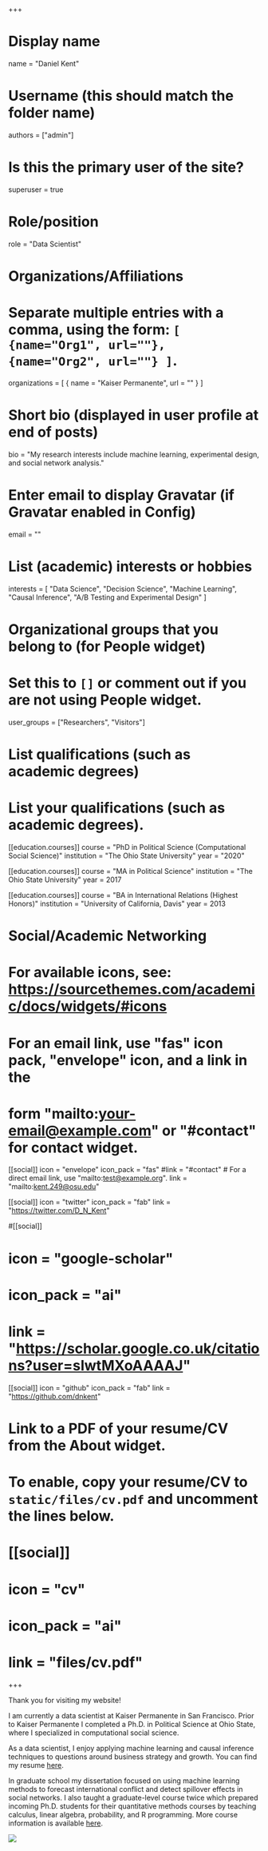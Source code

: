 +++
# Display name
name = "Daniel Kent"

# Username (this should match the folder name)
authors = ["admin"]

# Is this the primary user of the site?
superuser = true

# Role/position
role = "Data Scientist"

# Organizations/Affiliations
#   Separate multiple entries with a comma, using the form: `[ {name="Org1", url=""}, {name="Org2", url=""} ]`.
organizations = [ { name = "Kaiser Permanente", url = "" } ]

# Short bio (displayed in user profile at end of posts)
bio = "My research interests include machine learning, experimental design, and social network analysis."

# Enter email to display Gravatar (if Gravatar enabled in Config)
email = ""

# List (academic) interests or hobbies
  interests = [
    "Data Science",
    "Decision Science",
    "Machine Learning",
    "Causal Inference",
    "A/B Testing and Experimental Design"
]

# Organizational groups that you belong to (for People widget)
#   Set this to `[]` or comment out if you are not using People widget.
user_groups = ["Researchers", "Visitors"]

# List qualifications (such as academic degrees)
# List your qualifications (such as academic degrees).
[[education.courses]]
  course = "PhD in Political Science (Computational Social Science)"
  institution = "The Ohio State University"
  year = "2020"

[[education.courses]]
  course = "MA in Political Science"
  institution = "The Ohio State University"
  year = 2017

[[education.courses]]
  course = "BA in International Relations (Highest Honors)"
  institution = "University of California, Davis"
  year = 2013

# Social/Academic Networking
# For available icons, see: https://sourcethemes.com/academic/docs/widgets/#icons
#   For an email link, use "fas" icon pack, "envelope" icon, and a link in the
#   form "mailto:your-email@example.com" or "#contact" for contact widget.

[[social]]
  icon = "envelope"
  icon_pack = "fas"
  #link = "#contact"  # For a direct email link, use "mailto:test@example.org".
  link = "mailto:kent.249@osu.edu"

[[social]]
  icon = "twitter"
  icon_pack = "fab"
  link = "https://twitter.com/D_N_Kent"

#[[social]]
#  icon = "google-scholar"
#  icon_pack = "ai"
#  link = "https://scholar.google.co.uk/citations?user=sIwtMXoAAAAJ"

[[social]]
  icon = "github"
  icon_pack = "fab"
  link = "https://github.com/dnkent"

# Link to a PDF of your resume/CV from the About widget.
# To enable, copy your resume/CV to `static/files/cv.pdf` and uncomment the lines below.
# [[social]]
#   icon = "cv"
#   icon_pack = "ai"
#   link = "files/cv.pdf"

+++

Thank you for visiting my website!

I am currently a data scientist at Kaiser Permanente in San Francisco. Prior to Kaiser Permanente I completed a Ph.D. in Political Science at Ohio State, where I specialized in computational social science.

As a data scientist, I enjoy applying machine learning and causal inference techniques to questions around business strategy and growth.
You can find my resume [here](/files/kent_resume.pdf).

<!-- I am a computational social scientist with over five years of experience in machine learning, causal inference, experimental and survey design, and network science. I recently completed my Ph.D. in Political Science at The Ohio State University, where I specialized in quantitative research on international politics. -->

In graduate school my dissertation focused on using machine learning methods to forecast international conflict and detect spillover effects in social networks. I also taught a graduate-level course twice which prepared incoming Ph.D. students for their quantitative methods courses by teaching calculus, linear algebra, probability, and R programming. More course information is available [here](https://dnkent.github.io/talk/math-workshop/).

<!--
While in graduate school my research spanned a variety of methodological and social topics, including from a nationwide survey experiment on U.S. public opinion and a dissertation about using machine learning methods to forecast international conflict and detect spillover effects in social networks. My research has been financially supported by the National Science Foundation, Mershon Center for International Security, and the Ohio State Decision Sciences Collaborative.

I have also taught a graduate-level course twice which prepares incoming Ph.D. students for their quantitative methods courses by teaching calculus, linear algebra, probability, and R programming. More course information is available [here](https://dnkent.github.io/talk/math-workshop/).
-->
 <!-- and my academic CV [here](/files/kent_cv.pdf). -->

![](/img/MartinBehaim1492.png)